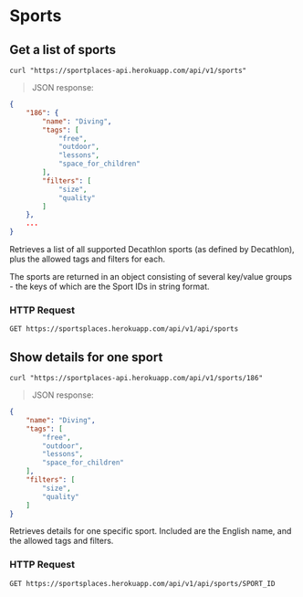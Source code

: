 # Sports

## Get a list of sports

```shell
curl "https://sportplaces-api.herokuapp.com/api/v1/sports"
```

> JSON response:

```json
{
    "186": {
        "name": "Diving",
        "tags": [
            "free",
            "outdoor",
            "lessons",
            "space_for_children"
        ],
        "filters": [
            "size",
            "quality"
        ]
    },
    ...
}
```

Retrieves a list of all supported Decathlon sports (as defined by Decathlon), plus the allowed tags and filters for
each.

The sports are returned in an object consisting of several key/value groups - the keys of which are the Sport IDs in
string format.

### HTTP Request

`GET https://sportsplaces.herokuapp.com/api/v1/api/sports`

## Show details for one sport

```shell
curl "https://sportplaces-api.herokuapp.com/api/v1/sports/186"
```

> JSON response:

```json
{
    "name": "Diving",
    "tags": [
        "free",
        "outdoor",
        "lessons",
        "space_for_children"
    ],
    "filters": [
        "size",
        "quality"
    ]
}
```

Retrieves details for one specific sport. Included are the English name, and the allowed tags and filters.

### HTTP Request

`GET https://sportsplaces.herokuapp.com/api/v1/api/sports/SPORT_ID`
